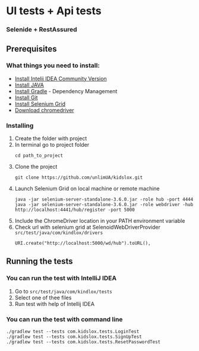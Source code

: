 # UI tests + Api tests

### Selenide + RestAssured

## Prerequisites
### What things you need to install:

* [Install Intelij IDEA Community Version](https://www.jetbrains.com/idea/)
* [Install JAVA](http://www.oracle.com/technetwork/java/javase/downloads/jdk8-downloads-2133151.html)
* [Install Gradle](https://gradle.org/install/) - Dependency Management
* [Install Git](https://git-scm.com/downloads)
* [Install Selenium Grid](https://goo.gl/21wWg8)
* [Download chromedriver](https://chromedriver.storage.googleapis.com/index.html?path=2.33/)


### Installing
1. Create the folder with project
2. In terminal go to project folder
    ```
    cd path_to_project
    ````
3. Clone the project
    ```
    git clone https://github.com/unlimUA/kidslox.git
    ```
4. Launch Selenium Grid on local machine or remote machine
    ```
    java -jar selenium-server-standalone-3.6.0.jar -role hub -port 4444
    java -jar selenium-server-standalone-3.6.0.jar -role webdriver -hub http://localhost:4441/hub/register -port 5000
    ```
5. Include the ChromeDriver location in your PATH environment variable
6. Check url with selenium grid at SelenoidWebDriverProvider `src/test/java/com/kindlox/drivers`
    ```
    URI.create("http://localhost:5000/wd/hub").toURL(),
    ```

## Running the tests
### You can run the test with IntelliJ IDEA
1. Go to `src/test/java/com/kindlox/tests`
2. Select one of thee files
3. Run test with help of Intellij IDEA
### You can run the test with command line
```
./gradlew test --tests com.kidslox.tests.LoginTest
./gradlew test --tests com.kidslox.tests.SignUpTest
./gradlew test --tests com.kidslox.tests.ResetPasswordTest
```
